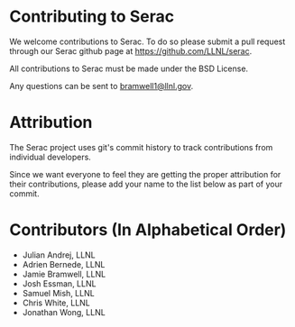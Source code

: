 # Contributing to Serac

We welcome contributions to Serac. To do so please submit a pull request through our
Serac github page at https://github.com/LLNL/serac.

All contributions to Serac must be made under the BSD License.

Any questions can be sent to bramwell1@llnl.gov.

# Attribution

The Serac project uses git's commit history to track contributions from individual developers. 

Since we want everyone to feel they are getting the proper attribution for their contributions,
please add your name to the list below as part of your commit.

# Contributors (In Alphabetical Order)

* Julian Andrej, LLNL
* Adrien Bernede, LLNL
* Jamie Bramwell, LLNL
* Josh Essman, LLNL
* Samuel Mish, LLNL
* Chris White, LLNL
* Jonathan Wong, LLNL
